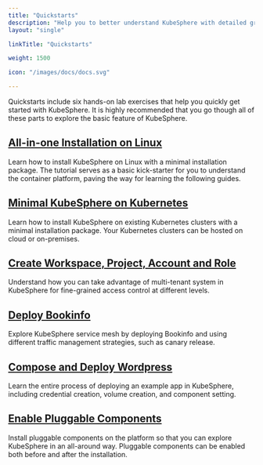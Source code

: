 ```yaml
---
title: "Quickstarts"
description: "Help you to better understand KubeSphere with detailed graphics and contents"
layout: "single"

linkTitle: "Quickstarts"

weight: 1500

icon: "/images/docs/docs.svg"

---
```


Quickstarts include six hands-on lab exercises that help you quickly get started with KubeSphere. It is highly recommended that you go though all of these parts to explore the basic feature of KubeSphere.

## [All-in-one Installation on Linux](https://kubesphere.io/docs/quick-start/all-in-one-on-linux/)

Learn how to install KubeSphere on Linux with a minimal installation package. The tutorial serves as a basic kick-starter for you to understand the container platform, paving the way for learning the following guides.

## [Minimal KubeSphere on Kubernetes](https://kubesphere.io/docs/quick-start/minimal-kubesphere-on-k8s/)

Learn how to install KubeSphere on existing Kubernetes clusters with a minimal installation package. Your Kubernetes clusters can be hosted on cloud or on-premises.

## [Create Workspace, Project, Account and Role](https://kubesphere.io/docs/quick-start/create-workspace-and-project/)

Understand how you can take advantage of multi-tenant system in KubeSphere for fine-grained access control at different levels.

## [Deploy Bookinfo](https://kubesphere.io/docs/quick-start/deploy-bookinfo-to-k8s/)

Explore KubeSphere service mesh by deploying Bookinfo and using different traffic management strategies, such as canary release.

## [Compose and Deploy Wordpress](https://kubesphere.io/docs/quick-start/composing-an-app/)

Learn the entire process of deploying an example app in KubeSphere, including credential creation, volume creation, and component setting.

## [Enable Pluggable Components](https://kubesphere.io/docs/quick-start/enable-pluggable-components/)

Install pluggable components on the platform so that you can explore KubeSphere in an all-around way. Pluggable components can be enabled both before and after the installation.


